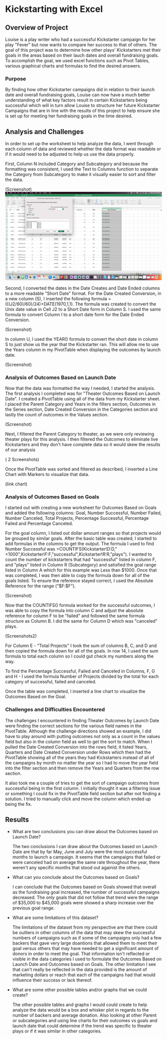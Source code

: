 # Kickstarting with Excel

## Overview of Project
Louise is a play writer who had a successful Kickstarter campaign for her play "Fever" but now wants to compare her success to that of others. The goal of this project was to determine how other plays' Kickstarters met their goals in the areas based on their lauch dates and overall fundraising goals. To accomplish the goal, we used excel functions such as Pivot Tables, various graphical charts and formulas to find the desired answers. 

### Purpose
By finding how other Kickstarter campaigns did in relation to their launch date and overall fundraising goals, Louise can now have a much better understanding of what key factors result in certain Kickstarters being successful which will in turn allow Louise to structure her future Kickstarter Campaigns that are in line with the results of this project to help ensure she is set up for meeting her fundraising goals in the time desired. 


## Analysis and Challenges

In order to set up the worksheet to help analyze the data, I went through each column of data and reviewed whether the data format was readable or if it would need to be adjusted to help us use the data properly. 

First, Column N included Category and Subcategory and because the formatting was consistent, I used the Text to Columns function to separate the Category from Subcategory to make it visually easier to sort and filter the data. 

(Screenshot)
![Text to Column Screenshot](./resources/Text%20to%20Column%20SS.png)

Second, I converted the dates in the Date Creates and Date Ended columns to a more readable "Short Date" format. For the Date Created Conversion, in a new column (S), I inserted the following formula =(((J2/60)/60)/24)+DATE(1970,1,1). The formula was created to convert the Unix date value in Cell J2 to a Short Date form in Column S. I used the same formula to convert Column I to a short date form for the Date Ended Conversion. 

(Screenshot)

In column U, I used the YEAR() formula to convert the short date in column S to just show us the year that the Kickstarter ran. This will allow me to use the Years column in my PivotTable when displaying the outcomes by launch date. 

(Screenshot)

### Analysis of Outcomes Based on Launch Date

Now that the data was formatted the way I needed, I started the analysis. The first analysis I completed was for "Theater Outcomes Based on Launch Date". I created a PivotTable using all of the data from my Kickstarter sheet. I placed the Parent Category and Years in the filters section, Outcomes in the Series section, Date Created Conversion in the Categories section and lastly the count of outcomes in the Values section.

(Screenshot)

Next, I filtered the Parent Category to theater, as we were only reviewing theater plays for this analysis. I then filtered the Outcomes to eliminate live Kickstarters and they don't have complete data so it would skew the results of our analysis

( 2 Screenshots)

Once the PivotTable was sorted and filtered as described, I inserted a Line Chart with Markers to visualize that data. 

(link chart)

### Analysis of Outcomes Based on Goals

I started out with creating a new worksheet for Outcomes Based on Goals and added the following columns: Goal, Number Successful, Number Failed, Number Canceled, Total Projects, Percentage Successful, Percentage Failed and Percentage Canceled. 

For the goal column, I listed out dollar amount ranges so that projects would be grouped by similar goals. After the basic table was created, I started to add formulas in the columns to get the output. The formula I used to find Number Successful was =COUNTIFS(Kickstarter!$D:$D,"<1000",Kickstarter!$F:$F,"successful",Kickstarter!$R:$R,"plays"). I wanted to count the number of kickstarters that had "successful" listed in column F, and "plays" listed in Column R (Subcategory) and satisfied the goal range listed in Column A which for this example was Less than $1000. Once that was completed, I was then able to copy the formula down for all of the goals listed. To ensure the reference stayed correct, I used the Absolute Reference for the range ("$F:$F"). 

(Screenshot)

Now that the COUNTIFS() formula worked for the successful outcomes, I was able to copy the formula into column C and adjust the absolute reference for column F to be "failed"  and followed the same formula structure as Column B. I did the same for Column D which was "canceled" plays. 

(Screenshots2)

For Column E - "Total Projects" I took the sum of columns B, C, and D and then copied the formula down for all of the goals. In row 14, I used the sum formula to total each column so I could gut check my numbers along the way. 

To find the Percentage Successful, Failed and Canceled in Columns, F, G and H - I used the formula Number of Projects divided by the total for each category of successful, failed and canceled. 

Once the table was completed, I inserted a line chart to visualize the Outcomes Based on the Goal. 

### Challenges and Difficulties Encountered

The challenges I encountered in finding Theater Outcomes by Launch Date were finding the correct sections for the various field names in the PivotTable. Although the challenge directions showed an example, I did have to play around with putting outcomes not only as a count in the values field but also in the column field as well to get the sort to match. When I pulled the Date Created Conversion into the rows field, it listed Years, Quarters and Date Created Conversion under Rows which then had the PivotTable showing all of the years they had Kickstarters instead of all of the campaigns by month no matter the year so I had to move the year field into the filter section and then remove the Years and Quarters from the row section. 

It also took me a couple of tries to get the sort of campaign outcomes from successful being in the first column. I initially thought it was a filtering issue or something I could fix in the PivotTable field section but after not finding a solution. I tried to manually click and move the column which ended up being the fix. 

## Results

- What are two conclusions you can draw about the Outcomes based on Launch Date?

    The two conclusions I can draw about the Outcomes based on Launch Date are that by far May, June and July were the most successful months to launch a campaign. It seems that the campaigns that failed or were canceled had on average the same rate throughout the year, there weren't any specific months that stood out  againist the others. 

- What can you conclude about the Outcomes based on Goals?

    I can conclude that the Outcomes based on Goals showed that overall as the fundraising goal increased, the number of successful campaigns decreased. The only goals that did not follow that trend were the range of $35,000 to $45,000 goals were showed a sharp increase over the previous goal range. 

- What are some limitations of this dataset?

    The limitations of the dataset from my perspective are that there could be outliers in other columns of the data that may skew the successful numbers of campaigns such as if some of the campaigns only had a few backers that gave very large doantions that allowed them to meet their goal versus others that may have needed to get a significant amount of donors in order to meet the goal. That information isn't reflected or visible in the data categories I used to formulate the Outcomes Based on Launch Date and Outcomes based on Goals. The other limitation I see that can't really be reflected in the data provided is the amount of marketing dollars or reach that each of the campaigns had that would influence their success or lack thereof. 

- What are some other possible tables and/or graphs that we could create?

    The other possible tables and graphs I would could create to help analyze the data would be a box and whisker plot in regards to the number of backers and average donation. Also looking at other Parent or subcategories and using line charts for their outcomes vs goals and launch date that could determine if the trend was specific to theater plays or if it was similar in other categories. 